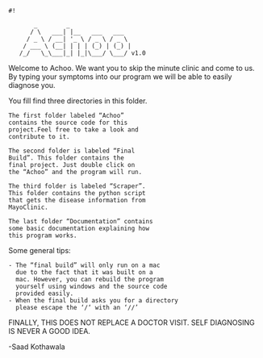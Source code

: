 
```
#!

       _        _
      / \   ___| |__   ___   ___
     / _ \ / __| '_ \ / _ \ / _ \
    / ___ \ (__| | | | (_) | (_) |
   /_/   \_\___|_| |_|\___/ \___/ v1.0
```


Welcome to Achoo. We want you to skip 
the minute clinic and come to us. By
typing your symptoms into our program
we will be able to easily diagnose you.

You fill find three directories in this 
folder. 

	The first folder labeled “Achoo” 
	contains the source code for this 
	project.Feel free to take a look and 
	contribute to it.

	The second folder is labeled “Final 
	Build”. This folder contains the 
	final project. Just double click on 
	the “Achoo” and the program will run.
	
	The third folder is labeled “Scraper”.	
	This folder contains the python script 
	that gets the disease information from 
	MayoClinic.
	
	The last folder “Documentation” contains 
	some basic documentation explaining how 
	this program works.


Some general tips:

	- The “final build” will only run on a mac
	  due to the fact that it was built on a 
	  mac. However, you can rebuild the program
	  yourself using windows and the source code
	  provided easily.
	- When the final build asks you for a directory
	  please escape the ‘/‘ with an ‘//’

FINALLY, THIS DOES NOT REPLACE A DOCTOR VISIT. 
SELF DIAGNOSING IS NEVER A GOOD IDEA. 

-Saad Kothawala